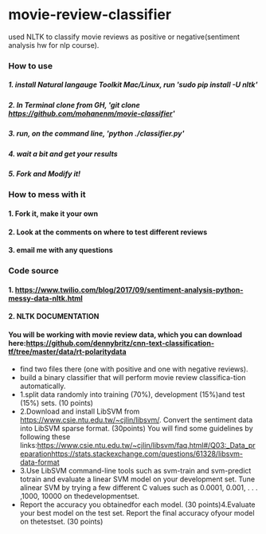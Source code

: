 # movie-review-classifier
used NLTK to classify movie reviews as positive or negative(sentiment analysis hw for nlp course). 

### How to use 
 
##### 1. install Natural langauge Toolkit Mac/Linux, run 'sudo pip install -U nltk'
##### 2. In Terminal clone from GH, 'git clone https://github.com/mohanenm/movie-classifier'
##### 3. run, on the command line, 'python ./classifier.py'
##### 4. wait a bit and get your results
##### 5. Fork and Modify it! 

### How to mess with it

#### 1. Fork it, make it your own 
#### 2. Look at the comments on where to test different reviews
#### 3. email me with any questions

### Code source
#### 1. https://www.twilio.com/blog/2017/09/sentiment-analysis-python-messy-data-nltk.html
#### 2. NLTK DOCUMENTATION

#### You will be working with movie review data, which you can download here:https://github.com/dennybritz/cnn-text-classification-tf/tree/master/data/rt-polaritydata
 * find two files there (one with positive and one with negative reviews).
 * build a binary classifier that will perform movie review classifica-tion automatically.
 * 1.split data randomly into training (70%), development (15%)and test (15%) sets. (10 points)
 * 2.Download and install LibSVM from https://www.csie.ntu.edu.tw/~cjlin/libsvm/.
    Convert the sentiment data into LibSVM sparse format. (30points) 
    You will find some guidelines by following these links:https://www.csie.ntu.edu.tw/~cjlin/libsvm/faq.html#/Q03:_Data_preparationhttps://stats.stackexchange.com/questions/61328/libsvm-data-format 
 * 3.Use LibSVM command-line tools such as svm-train and svm-predict totrain and evaluate a linear SVM model on your development set. 
   Tune alinear SVM by trying a few different C values such as 0.0001, 0.001, . . . ,1000, 10000 on thedevelopmentset. 
 * Report the accuracy you obtainedfor each model. (30 points)4.Evaluate your best model on the test set. Report the final accuracy ofyour model on thetestset. (30 points)
